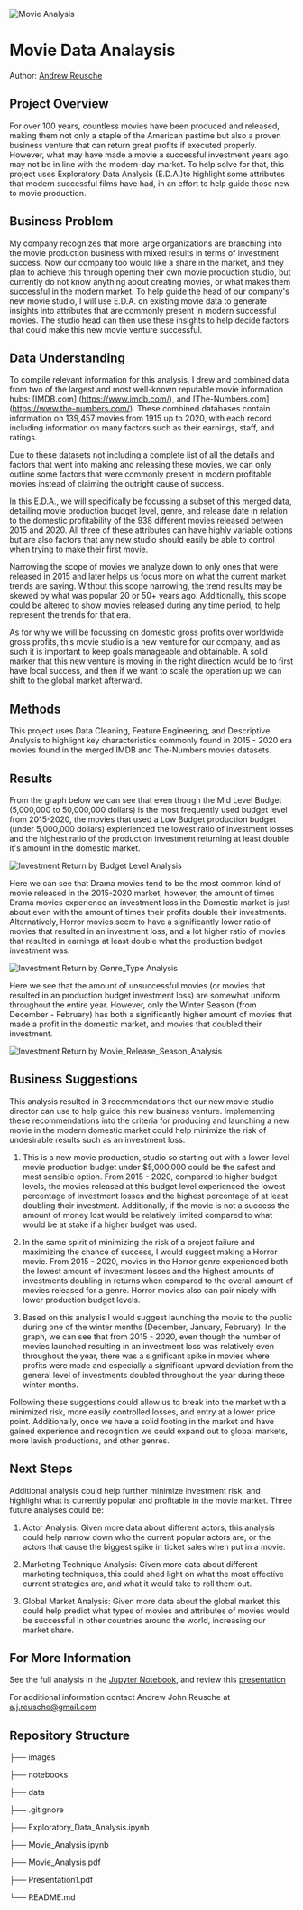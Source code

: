 ![Movie Analysis](./images/movie_profitability.jpeg 'Movie Analysis')

# Movie Data Analaysis

Author: [Andrew Reusche](https://www.linkedin.com/in/andrew-reusche-1397bb311/)

## Project Overview

For over 100 years, countless movies have been produced and released, making them not only a staple of the American pastime but also a proven business venture that can return great profits if executed properly. However, what may have made a movie a successful investment years ago, may not be in line with the modern-day market. To help solve for that, this project uses Exploratory Data Analysis (E.D.A.)to highlight some attributes that modern successful films have had, in an effort to help guide those new to movie production.

## Business Problem

My company recognizes that more large organizations are branching into the movie production business with mixed results in terms of investment success. Now our company too would like a share in the market, and they plan to achieve this through opening their own movie production studio, but currently do not know anything about creating movies, or what makes them successful in the modern market. To help guide the head of our company's new movie studio, I will use E.D.A. on existing movie data to generate insights into attributes that are commonly present in modern successful movies. The studio head can then use these insights to help decide factors that could make this new movie venture successful.

## Data Understanding

To compile relevant information for this analysis, I drew and combined data from two of the largest and most well-known reputable movie information hubs: [IMDB.com] (https://www.imdb.com/), and [The-Numbers.com] (https://www.the-numbers.com/). These combined databases contain information on 139,457 movies from 1915 up to 2020, with each record including information on many factors such as their earnings, staff, and ratings.

Due to these datasets not including a complete list of all the details and factors that went into making and releasing these movies, we can only outline some factors that were commonly present in modern profitable movies instead of claiming the outright cause of success.

In this E.D.A., we will specifically be focussing a subset of this merged data, detailing movie production budget level, genre, and release date in relation to the domestic profitability of the 938 different movies released between 2015 and 2020. All three of these attributes can have highly variable options but are also factors that any new studio should easily be able to control when trying to make their first movie.

Narrowing the scope of movies we analyze down to only ones that were released in 2015 and later helps us focus more on what the current market trends are saying. Without this scope narrowing, the trend results may be skewed by what was popular 20 or 50+ years ago. Additionally, this scope could be altered to show movies released during any time period, to help represent the trends for that era.

As for why we will be focussing on domestic gross profits over worldwide gross profits, this movie studio is a new venture for our company, and as such it is important to keep goals manageable and obtainable. A solid marker that this new venture is moving in the right direction would be to first have local success, and then if we want to scale the operation up we can shift to the global market afterward.

## Methods

This project uses Data Cleaning, Feature Engineering, and Descriptive Analysis to highlight key characteristics commonly found in 2015 - 2020 era movies found in the merged IMDB and The-Numbers movies datasets.

## Results

From the graph below we can see that even though the Mid Level Budget (5,000,000 to 50,000,000 dollars) is the most frequently used budget level from 2015-2020, the movies that used a Low Budget production budget (under 5,000,000 dollars) expierienced the lowest ratio of investment losses and the highest ratio of the production investment returning at least double it's amount in the domestic market.

![Investment Return by Budget Level Analysis](./images/Investment_Return_by_Budget_Level.png "Investment Return by Budget Level Analysis")

Here we can see that Drama movies tend to be the most common kind of movie released in the 2015-2020 market, however, the amount of times Drama movies experience an investment loss in the Domestic market is just about even with the amount of times their profits double their investments. Alternatively, Horror movies seem to have a significantly lower ratio of movies that resulted in an investment loss, and a lot higher ratio of movies that resulted in earnings at least double what the production budget investment was.

![Investment Return by Genre_Type Analysis](./images/Investment_Return_by_Genre_Type.png "Investment Return by Genre Type Analysis")

Here we see that the amount of unsuccessful movies (or movies that resulted in an production budget investment loss) are somewhat uniform throughout the entire year. However, only the Winter Season (from December - February) has both a significantly higher amount of movies that made a profit in the domestic market, and movies that doubled their investment.

![Investment Return by Movie_Release_Season_Analysis](./images/Investment_Return_by_Release_Season.png "Investment Return by Movie_Release_Season_Analysis")

## Business Suggestions

This analysis resulted in 3 recommendations that our new movie studio director can use to help guide this new business venture. Implementing these recommendations into the criteria for producing and launching a new movie in the modern domestic market could help minimize the risk of undesirable results such as an investment loss.

1) This is a new movie production, studio so starting out with a lower-level movie production budget under $5,000,000 could be the safest and most sensible option. From 2015 - 2020, compared to higher budget levels, the movies released at this budget level experienced the lowest percentage of investment losses and the highest percentage of at least doubling their investment. Additionally, if the movie is not a success the amount of money lost would be relatively limited compared to what would be at stake if a higher budget was used.

2) In the same spirit of minimizing the risk of a project failure and maximizing the chance of success, I would suggest making a Horror movie. From 2015 - 2020, movies in the Horror genre experienced both the lowest amount of investment losses and the highest amounts of investments doubling in returns when compared to the overall amount of movies released for a genre. Horror movies also can pair nicely with lower production budget levels.

3) Based on this analysis I would suggest launching the movie to the public during one of the winter months (December, January, February). In the graph, we can see that from 2015 - 2020, even though the number of movies launched resulting in an investment loss was relatively even throughout the year, there was a significant spike in movies where profits were made and especially a significant upward deviation from the general level of investments doubled throughout the year during these winter months.

Following these suggestions could allow us to break into the market with a minimized risk, more easily controlled losses, and entry at a lower price point. Additionally, once we have a solid footing in the market and have gained experience and recognition we could expand out to global markets, more lavish productions, and other genres.

## Next Steps

Additional analysis could help further minimize investment risk, and highlight what is currently popular and profitable in the movie market. Three future analyses could be:

1) Actor Analysis: Given more data about different actors, this analysis could help narrow down who the current popular actors are, or the actors that cause the biggest spike in ticket sales when put in a movie.

2) Marketing Technique Analysis: Given more data about different marketing techniques, this could shed light on what the most effective current strategies are, and what it would take to roll them out.

3) Global Market Analysis: Given more data about the global market this could help predict what types of movies and attributes of movies would be successful in other countries around the world, increasing our market share.


## For More Information

See the full analysis in the [Jupyter Notebook](Movie_Analysis.ipynb), and review this [presentation](Presentation1.pdf) 

For additional information contact Andrew John Reusche at a.j.reusche@gmail.com

## Repository Structure

├── images

├── notebooks

├── data

├── .gitignore

├── Exploratory_Data_Analysis.ipynb

├── Movie_Analysis.ipynb

├── Movie_Analysis.pdf

├── Presentation1.pdf

└── README.md
